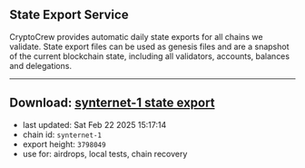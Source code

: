 ## State Export Service
CryptoCrew provides automatic daily state exports for all chains we validate. State export files can be used as genesis files and are a snapshot of the current blockchain state, including all validators, accounts, balances and delegations.

---
**Download: [synternet-1 state export](https://dl-eu2.ccvalidators.com/SERVICE/synternet/synternet-1_export_3798049.json)**
---

- last updated: Sat Feb 22 2025 15:17:14
- chain id: `synternet-1`
- export height: `3798049`
- use for: airdrops, local tests, chain recovery
